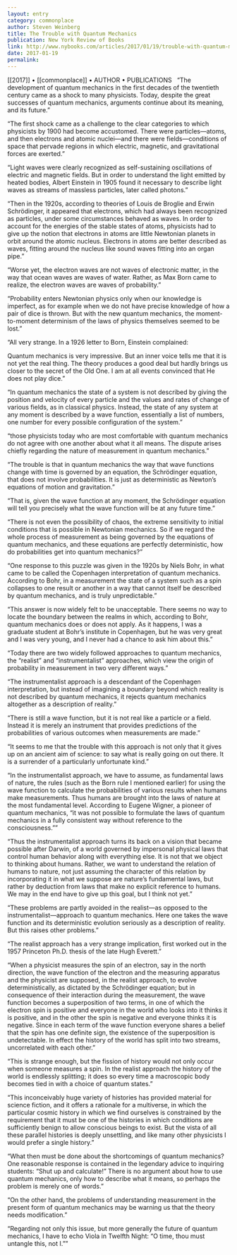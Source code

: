 ```yaml
---
layout: entry
category: commonplace
author: Steven Weinberg
title: The Trouble with Quantum Mechanics
publication: New York Review of Books
link: http://www.nybooks.com/articles/2017/01/19/trouble-with-quantum-mechanics/
date: 2017-01-19
permalink: 
---
```


[[2017]] • [[commonplace]] • AUTHOR • PUBLICATIONS 
 
“The development of quantum mechanics in the first decades of the twentieth century came as a shock to many physicists. Today, despite the great successes of quantum mechanics, arguments continue about its meaning, and its future.”

“The first shock came as a challenge to the clear categories to which physicists by 1900 had become accustomed. There were particles—atoms, and then electrons and atomic nuclei—and there were fields—conditions of space that pervade regions in which electric, magnetic, and gravitational forces are exerted.”

“Light waves were clearly recognized as self-sustaining oscillations of electric and magnetic fields. But in order to understand the light emitted by heated bodies, Albert Einstein in 1905 found it necessary to describe light waves as streams of massless particles, later called photons.”

“Then in the 1920s, according to theories of Louis de Broglie and Erwin Schrödinger, it appeared that electrons, which had always been recognized as particles, under some circumstances behaved as waves. In order to account for the energies of the stable states of atoms, physicists had to give up the notion that electrons in atoms are little Newtonian planets in orbit around the atomic nucleus. Electrons in atoms are better described as waves, fitting around the nucleus like sound waves fitting into an organ pipe.”

“Worse yet, the electron waves are not waves of electronic matter, in the way that ocean waves are waves of water. Rather, as Max Born came to realize, the electron waves are waves of probability.”

“Probability enters Newtonian physics only when our knowledge is imperfect, as for example when we do not have precise knowledge of how a pair of dice is thrown. But with the new quantum mechanics, the moment-to-moment determinism of the laws of physics themselves seemed to be lost.”

“All very strange. In a 1926 letter to Born, Einstein complained:

Quantum mechanics is very impressive. But an inner voice tells me that it is not yet the real thing. The theory produces a good deal but hardly brings us closer to the secret of the Old One. I am at all events convinced that He does not play dice.”

“In quantum mechanics the state of a system is not described by giving the position and velocity of every particle and the values and rates of change of various fields, as in classical physics. Instead, the state of any system at any moment is described by a wave function, essentially a list of numbers, one number for every possible configuration of the system.”

“those physicists today who are most comfortable with quantum mechanics do not agree with one another about what it all means. The dispute arises chiefly regarding the nature of measurement in quantum mechanics.”

“The trouble is that in quantum mechanics the way that wave functions change with time is governed by an equation, the Schrödinger equation, that does not involve probabilities. It is just as deterministic as Newton’s equations of motion and gravitation.”

“That is, given the wave function at any moment, the Schrödinger equation will tell you precisely what the wave function will be at any future time.”

“There is not even the possibility of chaos, the extreme sensitivity to initial conditions that is possible in Newtonian mechanics. So if we regard the whole process of measurement as being governed by the equations of quantum mechanics, and these equations are perfectly deterministic, how do probabilities get into quantum mechanics?”

“One response to this puzzle was given in the 1920s by Niels Bohr, in what came to be called the Copenhagen interpretation of quantum mechanics. According to Bohr, in a measurement the state of a system such as a spin collapses to one result or another in a way that cannot itself be described by quantum mechanics, and is truly unpredictable.”

“This answer is now widely felt to be unacceptable. There seems no way to locate the boundary between the realms in which, according to Bohr, quantum mechanics does or does not apply. As it happens, I was a graduate student at Bohr’s institute in Copenhagen, but he was very great and I was very young, and I never had a chance to ask him about this.”

“Today there are two widely followed approaches to quantum mechanics, the “realist” and “instrumentalist” approaches, which view the origin of probability in measurement in two very different ways.”

“The instrumentalist approach is a descendant of the Copenhagen interpretation, but instead of imagining a boundary beyond which reality is not described by quantum mechanics, it rejects quantum mechanics altogether as a description of reality.”

“There is still a wave function, but it is not real like a particle or a field. Instead it is merely an instrument that provides predictions of the probabilities of various outcomes when measurements are made.”

“It seems to me that the trouble with this approach is not only that it gives up on an ancient aim of science: to say what is really going on out there. It is a surrender of a particularly unfortunate kind.”

“In the instrumentalist approach, we have to assume, as fundamental laws of nature, the rules (such as the Born rule I mentioned earlier) for using the wave function to calculate the probabilities of various results when humans make measurements. Thus humans are brought into the laws of nature at the most fundamental level. According to Eugene Wigner, a pioneer of quantum mechanics, “it was not possible to formulate the laws of quantum mechanics in a fully consistent way without reference to the consciousness.””

“Thus the instrumentalist approach turns its back on a vision that became possible after Darwin, of a world governed by impersonal physical laws that control human behavior along with everything else. It is not that we object to thinking about humans. Rather, we want to understand the relation of humans to nature, not just assuming the character of this relation by incorporating it in what we suppose are nature’s fundamental laws, but rather by deduction from laws that make no explicit reference to humans. We may in the end have to give up this goal, but I think not yet.”

“These problems are partly avoided in the realist—as opposed to the instrumentalist—approach to quantum mechanics. Here one takes the wave function and its deterministic evolution seriously as a description of reality. But this raises other problems.”

“The realist approach has a very strange implication, first worked out in the 1957 Princeton Ph.D. thesis of the late Hugh Everett.”

“When a physicist measures the spin of an electron, say in the north direction, the wave function of the electron and the measuring apparatus and the physicist are supposed, in the realist approach, to evolve deterministically, as dictated by the Schrödinger equation; but in consequence of their interaction during the measurement, the wave function becomes a superposition of two terms, in one of which the electron spin is positive and everyone in the world who looks into it thinks it is positive, and in the other the spin is negative and everyone thinks it is negative. Since in each term of the wave function everyone shares a belief that the spin has one definite sign, the existence of the superposition is undetectable. In effect the history of the world has split into two streams, uncorrelated with each other.”

“This is strange enough, but the fission of history would not only occur when someone measures a spin. In the realist approach the history of the world is endlessly splitting; it does so every time a macroscopic body becomes tied in with a choice of quantum states.”

“This inconceivably huge variety of histories has provided material for science fiction, and it offers a rationale for a multiverse, in which the particular cosmic history in which we find ourselves is constrained by the requirement that it must be one of the histories in which conditions are sufficiently benign to allow conscious beings to exist. But the vista of all these parallel histories is deeply unsettling, and like many other physicists I would prefer a single history.”

“What then must be done about the shortcomings of quantum mechanics? One reasonable response is contained in the legendary advice to inquiring students: “Shut up and calculate!” There is no argument about how to use quantum mechanics, only how to describe what it means, so perhaps the problem is merely one of words.”

“On the other hand, the problems of understanding measurement in the present form of quantum mechanics may be warning us that the theory needs modification.”

“Regarding not only this issue, but more generally the future of quantum mechanics, I have to echo Viola in Twelfth Night: “O time, thou must untangle this, not I.””

